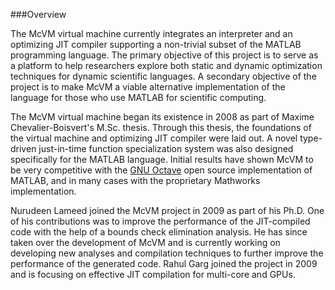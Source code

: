 ###Overview

The McVM virtual machine currently integrates an interpreter and an optimizing
JIT compiler supporting a non-trivial subset of the MATLAB programming
language. The primary objective of this project is to serve as a platform to
help researchers explore both static and dynamic optimization techniques for
dynamic scientific languages. A secondary objective of the project is to make
McVM a viable alternative implementation of the language for those who use
MATLAB for scientific computing.

The McVM virtual machine began its existence in 2008 as part of Maxime
Chevalier-Boisvert's M.Sc. thesis. Through this thesis, the foundations of the
virtual machine and optimizing JIT compiler were laid out. A novel type-driven
just-in-time function specialization system was also designed specifically for
the MATLAB language. Initial results have shown McVM to be very competitive
with the [GNU Octave](http://www.gnu.org/software/octave/) open source
implementation of MATLAB, and in many cases with the proprietary Mathworks
implementation.

Nurudeen Lameed joined the McVM project in 2009 as part of his Ph.D. One of his
contributions was to improve the performance of the JIT-compiled code with the
help of a bounds check elimination analysis. He has since taken over the
development of McVM and is currently working on developing new analyses and
compilation techniques to further improve the performance of the generated
code. Rahul Garg joined the project in 2009 and is focusing on effective JIT
compilation for multi-core and GPUs.
